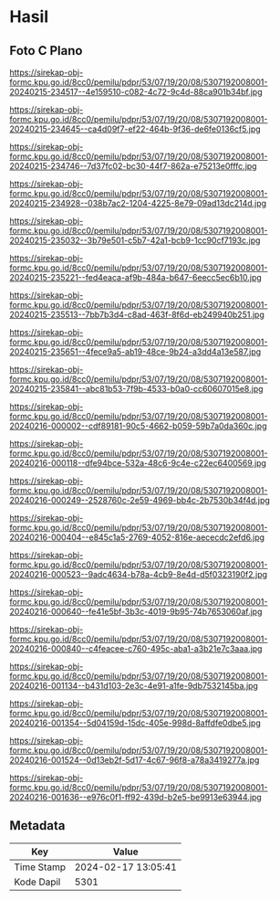 # Hasil

## Foto C Plano

https://sirekap-obj-formc.kpu.go.id/8cc0/pemilu/pdpr/53/07/19/20/08/5307192008001-20240215-234517--4e159510-c082-4c72-9c4d-88ca901b34bf.jpg

https://sirekap-obj-formc.kpu.go.id/8cc0/pemilu/pdpr/53/07/19/20/08/5307192008001-20240215-234645--ca4d09f7-ef22-464b-9f36-de6fe0136cf5.jpg

https://sirekap-obj-formc.kpu.go.id/8cc0/pemilu/pdpr/53/07/19/20/08/5307192008001-20240215-234746--7d37fc02-bc30-44f7-862a-e75213e0fffc.jpg

https://sirekap-obj-formc.kpu.go.id/8cc0/pemilu/pdpr/53/07/19/20/08/5307192008001-20240215-234928--038b7ac2-1204-4225-8e79-09ad13dc214d.jpg

https://sirekap-obj-formc.kpu.go.id/8cc0/pemilu/pdpr/53/07/19/20/08/5307192008001-20240215-235032--3b79e501-c5b7-42a1-bcb9-1cc90cf7193c.jpg

https://sirekap-obj-formc.kpu.go.id/8cc0/pemilu/pdpr/53/07/19/20/08/5307192008001-20240215-235221--fed4eaca-af9b-484a-b647-6eecc5ec6b10.jpg

https://sirekap-obj-formc.kpu.go.id/8cc0/pemilu/pdpr/53/07/19/20/08/5307192008001-20240215-235513--7bb7b3d4-c8ad-463f-8f6d-eb249940b251.jpg

https://sirekap-obj-formc.kpu.go.id/8cc0/pemilu/pdpr/53/07/19/20/08/5307192008001-20240215-235651--4fece9a5-ab19-48ce-9b24-a3dd4a13e587.jpg

https://sirekap-obj-formc.kpu.go.id/8cc0/pemilu/pdpr/53/07/19/20/08/5307192008001-20240215-235841--abc81b53-7f9b-4533-b0a0-cc60607015e8.jpg

https://sirekap-obj-formc.kpu.go.id/8cc0/pemilu/pdpr/53/07/19/20/08/5307192008001-20240216-000002--cdf89181-90c5-4662-b059-59b7a0da360c.jpg

https://sirekap-obj-formc.kpu.go.id/8cc0/pemilu/pdpr/53/07/19/20/08/5307192008001-20240216-000118--dfe94bce-532a-48c6-9c4e-c22ec6400569.jpg

https://sirekap-obj-formc.kpu.go.id/8cc0/pemilu/pdpr/53/07/19/20/08/5307192008001-20240216-000249--2528760c-2e59-4969-bb4c-2b7530b34f4d.jpg

https://sirekap-obj-formc.kpu.go.id/8cc0/pemilu/pdpr/53/07/19/20/08/5307192008001-20240216-000404--e845c1a5-2769-4052-816e-aececdc2efd6.jpg

https://sirekap-obj-formc.kpu.go.id/8cc0/pemilu/pdpr/53/07/19/20/08/5307192008001-20240216-000523--9adc4634-b78a-4cb9-8e4d-d5f0323190f2.jpg

https://sirekap-obj-formc.kpu.go.id/8cc0/pemilu/pdpr/53/07/19/20/08/5307192008001-20240216-000640--fe41e5bf-3b3c-4019-9b95-74b7653060af.jpg

https://sirekap-obj-formc.kpu.go.id/8cc0/pemilu/pdpr/53/07/19/20/08/5307192008001-20240216-000840--c4feacee-c760-495c-aba1-a3b21e7c3aaa.jpg

https://sirekap-obj-formc.kpu.go.id/8cc0/pemilu/pdpr/53/07/19/20/08/5307192008001-20240216-001134--b431d103-2e3c-4e91-a1fe-9db7532145ba.jpg

https://sirekap-obj-formc.kpu.go.id/8cc0/pemilu/pdpr/53/07/19/20/08/5307192008001-20240216-001354--5d04159d-15dc-405e-998d-8affdfe0dbe5.jpg

https://sirekap-obj-formc.kpu.go.id/8cc0/pemilu/pdpr/53/07/19/20/08/5307192008001-20240216-001524--0d13eb2f-5d17-4c67-96f8-a78a3419277a.jpg

https://sirekap-obj-formc.kpu.go.id/8cc0/pemilu/pdpr/53/07/19/20/08/5307192008001-20240216-001636--e976c0f1-ff92-439d-b2e5-be9913e63944.jpg


## Metadata

| Key        | Value               |
| ---------- | ------------------- |
| Time Stamp | 2024-02-17 13:05:41 |
| Kode Dapil | 5301                |



